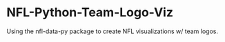 # NFL-Python-Team-Logo-Viz
Using the nfl-data-py package to create NFL visualizations w/ team logos.
